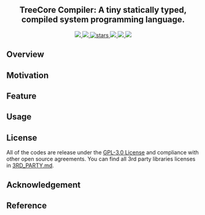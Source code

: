 <p align="center">
    <!-- <img width="200px" src="./.images/tree_core_logo.svg" align="center" alt="Tree Core CPU" /> -->
    <h2 align="center">TreeCore Compiler: A tiny statically typed, compiled system programming language.</h2>
</p>
<p align="center">
   <a href="https://github.com/microdynamics-cpu/tree-core-compiler/actions">
    <img src="https://img.shields.io/github/workflow/status/microdynamics-cpu/tree-core-compiler/unit-test/main?label=unit-test&logo=github&style=flat-square">
    </a>
    <a href="./LICENSE">
      <img src="https://img.shields.io/github/license/microdynamics-cpu/tree-core-compiler?color=brightgreen&logo=github&style=flat-square">
    </a>
    <a href="https://github.com/microdynamics-cpu/tree-core-compiler">
      <img alt="stars" src="https://img.shields.io/github/stars/microdynamics-cpu/tree-core-compiler?color=blue&style=flat-square" />
    </a>
    <a href="https://github.com/microdynamics-cpu/tree-core-compiler">
      <img src="https://img.shields.io/badge/total%20lines-3k-red?style=flat-square">
    </a>
    <a href="https://github.com/microdynamics-cpu/tree-core-compiler">
      <img src="https://img.shields.io/badge/dep%20framework-rust%20webgl-red?style=flat-square">
  </a>
    <a href="./CONTRIBUTING.md">
      <img src="https://img.shields.io/badge/contribution-welcome-brightgreen?style=flat-square">
    </a>
</p>

## Overview

## Motivation
## Feature
## Usage

## License
All of the codes are release under the [GPL-3.0 License](LICENSE) and compliance with other open source agreements. You can find all 3rd party libraries licenses in [3RD_PARTY.md](./3RD_PARTY.md).

## Acknowledgement

## Reference